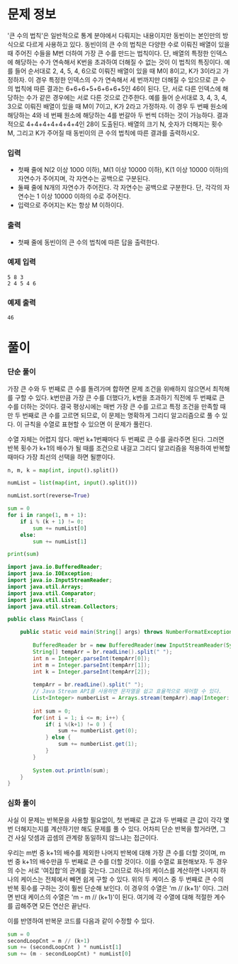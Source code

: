 # 문제 정보

'큰 수의 법칙'은 일반적으로 통계 분야에서 다뤄지는 내용이지만 동빈이는 본인만의 방식으로 다르게 사용하고 있다. 동빈이의 큰 수의 법칙은 다양한 수로 이뤄진 배열이 있을 때 주어진 수들을 M번 더하여 가장 큰 수를 만드는 법칙이다. 단, 배열의 특정한 인덱스에 해당하는 수가 연속해서 K번을 초과하여 더해질 수 없는 것이 이 법칙의 특징이다.
예를 들어 순서대로 2, 4, 5, 4, 6으로 이뤄진 배열이 있을 때 M이 8이고, K가 3이라고 가정하자. 이 경우 특정한 인덱스의 수가 연속해서 세 번까지만 더해질 수 있으므로 큰 수의 법칙에 따른 결과는 6+6+6+5+6+6+6+5인 46이 된다.
단, 서로 다른 인덱스에 해당하는 수가 같은 경우에는 서로 다른 것으로 간주한다. 예를 들어 순서대로 3, 4, 3, 4, 3으로 이뤄진 배열이 있을 때 M이 7이고, K가 2라고 가정하자. 이 경우 두 번째 원소에 해당하는 4와 네 번째 원소에 해당하는 4를 번갈아 두 번씩 더하는 것이 가능하다. 결과적으로 4+4+4+4+4+4+4인 28이 도출된다.
배열의 크기 N, 숫자가 더해지는 횟수 M, 그리고 K가 주어질 때 동빈이의 큰 수의 법칙에 따른 결과를 출력하시오.


### 입력

- 첫째 줄에 N(2 이상 1000 이하), M(1 이상 10000 이하), K(1 이상 10000 이하)의 자연수가 주어지며, 각 자연수는 공백으로 구분된다.
- 둘째 줄에 N개의 자연수가 주어진다. 각 자연수는 공백으로 구분한다. 단, 각각의 자연수는 1 이상 10000 이하의 수로 주어진다.
- 입력으로 주어지는 K는 항상 M 이하이다.

### 출력

- 첫째 줄에 동빈이의 큰 수의 법칙에 따른 답을 출력한다.

### 예제 입력

```
5 8 3
2 4 5 4 6
```

### 예제 출력

```
46
```

# 풀이

### 단순 풀이

가장 큰 수와 두 번째로 큰 수를 돌려가며 합하면 문제 조건을 위배하지 않으면서 최적해를 구할 수 있다. k번만큼 가장 큰 수를 더했다가, k번을 초과하기 직전에 두 번째로 큰 수를 더하는 것이다. 결국 평상시에는 매번 가장 큰 수를 고르고 특정 조건을 만족할 때만 두 번째로 큰 수를 고르면 되므로, 이 문제는 명확하게 그리디 알고리즘으로 풀 수 있다. 이 규칙을 수열로 표현할 수 있으면 이 문제가 풀린다. 

수열 자체는 어렵지 않다. 매번 k+1번째마다 두 번째로 큰 수를 골라주면 된다. 그러면 반복 횟수가 k+1의 배수가 될 때를 조건으로 내걸고 그리디 알고리즘을 적용하여 반복할 때마다 가장 최선의 선택을 하면 될뿐이다.

```python
n, m, k = map(int, input().split())

numList = list(map(int, input().split()))

numList.sort(reverse=True)

sum = 0
for i in range(1, m + 1):
    if i % (k + 1) != 0:
        sum += numList[0]
    else:
        sum += numList[1]

print(sum)
```

```java
import java.io.BufferedReader;
import java.io.IOException;
import java.io.InputStreamReader;
import java.util.Arrays;
import java.util.Comparator;
import java.util.List;
import java.util.stream.Collectors;

public class MainClass {

	public static void main(String[] args) throws NumberFormatException, IOException {
		
		BufferedReader br = new BufferedReader(new InputStreamReader(System.in));
		String[] tempArr = br.readLine().split(" ");
		int n = Integer.parseInt(tempArr[0]);
		int m = Integer.parseInt(tempArr[1]);
		int k = Integer.parseInt(tempArr[2]);
		
		tempArr = br.readLine().split(" ");
		// Java Stream API를 사용하면 문자열을 쉽고 효율적으로 제어할 수 있다.
		List<Integer> numberList = Arrays.stream(tempArr).map(Integer::parseInt).sorted(Collections.reverseOrder()).collect(Collectors.toList());
		
		int sum = 0;
		for(int i = 1; i <= m; i++) {
			if( i %(k+1) != 0 ) {
				sum += numberList.get(0);
			} else {
				sum += numberList.get(1);
			}
		}
		
		System.out.println(sum);
	}
}
```

### 심화 풀이

사실 이 문제는 반복문을 사용할 필요없이, 첫 번째로 큰 값과 두 번째로 큰 값이 각각 몇 번 더해지는지를 계산하기만 해도 문제를 풀 수 있다. 어차피 단순 반복을 할거라면, 그건 사실 덧셈과 곱셈의 관계랑 동일하지 않느냐는 접근이다.

우리는 m번 중 k+1의 배수를 제외한 나머지 반복에 대해 가장 큰 수를 더할 것이며, m번 중 k+1의 배수만큼 두 번째로 큰 수를 더할 것이다. 이를 수열로 표현해보자. 두 경우의 수는 서로 '여집합'의 관계를 갖는다. 그러므로 하나의 케이스를 계산하면 나머지 하나의 케이스는 전체에서 빼면 쉽게 구할 수 있다. 위의 두 케이스 중 두 번째로 큰 수의 반복 횟수를 구하는 것이 훨씬 단순해 보인다. 이 경우의 수열은 'm // (k+1)' 이다. 그러면 반대 케이스의 수열은 'm - m // (k+1)'이 된다. 여기에 각 수열에 대해 적절한 계수를 곱해주면 모든 연산은 끝난다.

이를 반영하여 반복문 코드를 다음과 같이 수정할 수 있다.
```python
sum = 0
secondLoopCnt = m // (k+1) 
sum += (secondLoopCnt ) * numList[1]
sum += (m - secondLoopCnt) * numList[0]
```